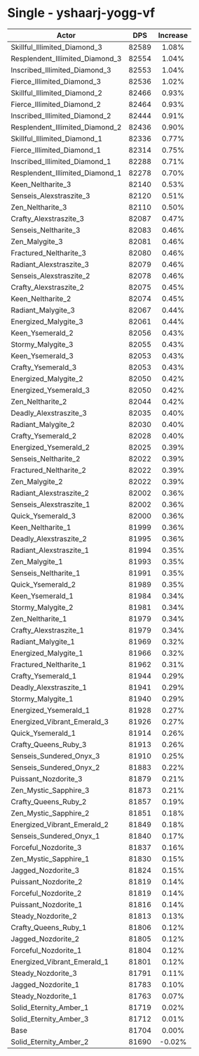 # Single - yshaarj-yogg-vf
| Actor | DPS | Increase |
|---|:---:|:---:|
|Skillful_Illimited_Diamond_3|82589|1.08%|
|Resplendent_Illimited_Diamond_3|82554|1.04%|
|Inscribed_Illimited_Diamond_3|82553|1.04%|
|Fierce_Illimited_Diamond_3|82536|1.02%|
|Skillful_Illimited_Diamond_2|82466|0.93%|
|Fierce_Illimited_Diamond_2|82464|0.93%|
|Inscribed_Illimited_Diamond_2|82444|0.91%|
|Resplendent_Illimited_Diamond_2|82436|0.90%|
|Skillful_Illimited_Diamond_1|82336|0.77%|
|Fierce_Illimited_Diamond_1|82314|0.75%|
|Inscribed_Illimited_Diamond_1|82288|0.71%|
|Resplendent_Illimited_Diamond_1|82278|0.70%|
|Keen_Neltharite_3|82140|0.53%|
|Senseis_Alexstraszite_3|82120|0.51%|
|Zen_Neltharite_3|82110|0.50%|
|Crafty_Alexstraszite_3|82087|0.47%|
|Senseis_Neltharite_3|82083|0.46%|
|Zen_Malygite_3|82081|0.46%|
|Fractured_Neltharite_3|82080|0.46%|
|Radiant_Alexstraszite_3|82079|0.46%|
|Senseis_Alexstraszite_2|82078|0.46%|
|Crafty_Alexstraszite_2|82075|0.45%|
|Keen_Neltharite_2|82074|0.45%|
|Radiant_Malygite_3|82067|0.44%|
|Energized_Malygite_3|82061|0.44%|
|Keen_Ysemerald_2|82056|0.43%|
|Stormy_Malygite_3|82055|0.43%|
|Keen_Ysemerald_3|82053|0.43%|
|Crafty_Ysemerald_3|82053|0.43%|
|Energized_Malygite_2|82050|0.42%|
|Energized_Ysemerald_3|82050|0.42%|
|Zen_Neltharite_2|82044|0.42%|
|Deadly_Alexstraszite_3|82035|0.40%|
|Radiant_Malygite_2|82030|0.40%|
|Crafty_Ysemerald_2|82028|0.40%|
|Energized_Ysemerald_2|82025|0.39%|
|Senseis_Neltharite_2|82022|0.39%|
|Fractured_Neltharite_2|82022|0.39%|
|Zen_Malygite_2|82022|0.39%|
|Radiant_Alexstraszite_2|82002|0.36%|
|Senseis_Alexstraszite_1|82002|0.36%|
|Quick_Ysemerald_3|82000|0.36%|
|Keen_Neltharite_1|81999|0.36%|
|Deadly_Alexstraszite_2|81995|0.36%|
|Radiant_Alexstraszite_1|81994|0.35%|
|Zen_Malygite_1|81993|0.35%|
|Senseis_Neltharite_1|81991|0.35%|
|Quick_Ysemerald_2|81989|0.35%|
|Keen_Ysemerald_1|81984|0.34%|
|Stormy_Malygite_2|81981|0.34%|
|Zen_Neltharite_1|81979|0.34%|
|Crafty_Alexstraszite_1|81979|0.34%|
|Radiant_Malygite_1|81969|0.32%|
|Energized_Malygite_1|81966|0.32%|
|Fractured_Neltharite_1|81962|0.31%|
|Crafty_Ysemerald_1|81944|0.29%|
|Deadly_Alexstraszite_1|81941|0.29%|
|Stormy_Malygite_1|81940|0.29%|
|Energized_Ysemerald_1|81928|0.27%|
|Energized_Vibrant_Emerald_3|81926|0.27%|
|Quick_Ysemerald_1|81914|0.26%|
|Crafty_Queens_Ruby_3|81913|0.26%|
|Senseis_Sundered_Onyx_3|81910|0.25%|
|Senseis_Sundered_Onyx_2|81883|0.22%|
|Puissant_Nozdorite_3|81879|0.21%|
|Zen_Mystic_Sapphire_3|81873|0.21%|
|Crafty_Queens_Ruby_2|81857|0.19%|
|Zen_Mystic_Sapphire_2|81851|0.18%|
|Energized_Vibrant_Emerald_2|81849|0.18%|
|Senseis_Sundered_Onyx_1|81840|0.17%|
|Forceful_Nozdorite_3|81837|0.16%|
|Zen_Mystic_Sapphire_1|81830|0.15%|
|Jagged_Nozdorite_3|81824|0.15%|
|Puissant_Nozdorite_2|81819|0.14%|
|Forceful_Nozdorite_2|81819|0.14%|
|Puissant_Nozdorite_1|81816|0.14%|
|Steady_Nozdorite_2|81813|0.13%|
|Crafty_Queens_Ruby_1|81806|0.12%|
|Jagged_Nozdorite_2|81805|0.12%|
|Forceful_Nozdorite_1|81804|0.12%|
|Energized_Vibrant_Emerald_1|81801|0.12%|
|Steady_Nozdorite_3|81791|0.11%|
|Jagged_Nozdorite_1|81783|0.10%|
|Steady_Nozdorite_1|81763|0.07%|
|Solid_Eternity_Amber_1|81719|0.02%|
|Solid_Eternity_Amber_3|81712|0.01%|
|Base|81704|0.00%|
|Solid_Eternity_Amber_2|81690|-0.02%|
